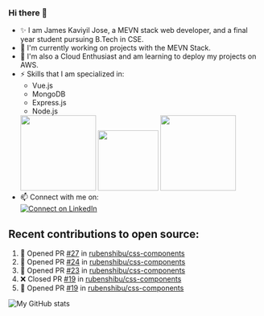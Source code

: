 ### Hi there 👋

<!--
**jamesjose03/jamesjose03** is a ✨ _special_ ✨ repository because its `README.md` (this file) appears on your GitHub profile.

Here are some ideas to get you started:

- 🔭 I’m currently working on ...
- 🌱 I’m currently learning ...
- 👯 I’m looking to collaborate on ...
- 🤔 I’m looking for help with ...
- 💬 Ask me about ...
- 📫 How to reach me: ...
- 😄 Pronouns: ...
- ⚡ Fun fact: ...
-->
- ✨ I am James Kaviyil Jose, a MEVN stack web developer, and a final year student pursuing B.Tech in CSE.
- 🔭 I'm currently working on projects with the MEVN Stack.
- 🌱 I'm also a Cloud Enthusiast and am learning to deploy my projects on AWS.
- ⚡ Skills that I am specialized in: 
  - Vue.js 
  - MongoDB
  - Express.js
  - Node.js
  <img src="https://madewithnetwork.ams3.cdn.digitaloceanspaces.com/spatie-space-production/4952/mevn-cli.jpg" width="150">
  <img src="https://seeklogo.com/images/A/amazon-web-services-aws-logo-6C2E3DCD3E-seeklogo.com.png" width="120">
  <img src="https://cloud.google.com/images/velostrata/cloud-lockup-logo.png" width="150">
- 📫 Connect with me on:  
[![Connect on LinkedIn](https://img.shields.io/badge/--linkedin?label=LinkedIn&logo=LinkedIn&style=social)](https://www.linkedin.com/in/jamesjose03)

## Recent contributions to open source:
<!--START_SECTION:activity-->
1. 💪 Opened PR [#27](https://github.com/rubenshibu/css-components/pull/27) in [rubenshibu/css-components](https://github.com/rubenshibu/css-components)
2. 💪 Opened PR [#24](https://github.com/rubenshibu/css-components/pull/24) in [rubenshibu/css-components](https://github.com/rubenshibu/css-components)
3. 💪 Opened PR [#23](https://github.com/rubenshibu/css-components/pull/23) in [rubenshibu/css-components](https://github.com/rubenshibu/css-components)
4. ❌ Closed PR [#19](https://github.com/rubenshibu/css-components/pull/19) in [rubenshibu/css-components](https://github.com/rubenshibu/css-components)
5. 💪 Opened PR [#19](https://github.com/rubenshibu/css-components/pull/19) in [rubenshibu/css-components](https://github.com/rubenshibu/css-components)
<!--END_SECTION:activity-->

![My GitHub stats](https://github-readme-stats.vercel.app/api?username=jamesjose03&show_icons=true&hide_border=true)
